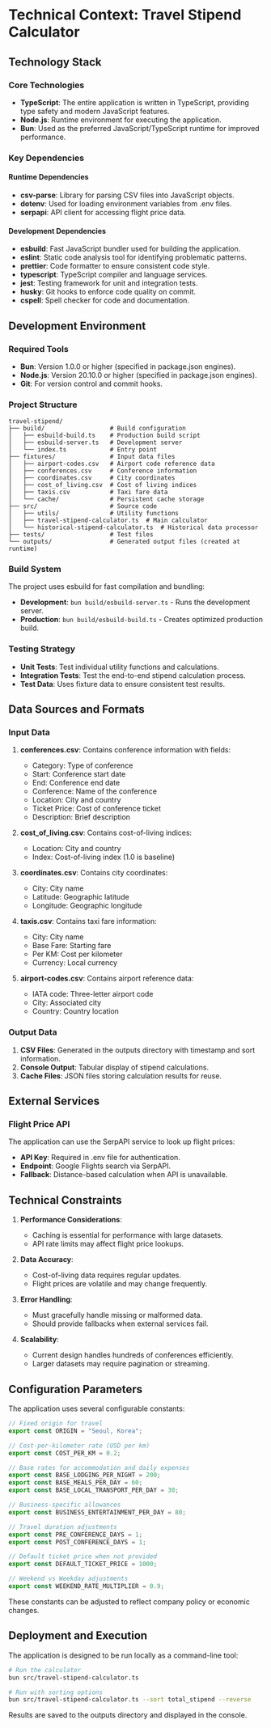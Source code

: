 # Technical Context: Travel Stipend Calculator

## Technology Stack

### Core Technologies

- **TypeScript**: The entire application is written in TypeScript, providing type safety and modern JavaScript features.
- **Node.js**: Runtime environment for executing the application.
- **Bun**: Used as the preferred JavaScript/TypeScript runtime for improved performance.

### Key Dependencies

#### Runtime Dependencies

- **csv-parse**: Library for parsing CSV files into JavaScript objects.
- **dotenv**: Used for loading environment variables from .env files.
- **serpapi**: API client for accessing flight price data.

#### Development Dependencies

- **esbuild**: Fast JavaScript bundler used for building the application.
- **eslint**: Static code analysis tool for identifying problematic patterns.
- **prettier**: Code formatter to ensure consistent code style.
- **typescript**: TypeScript compiler and language services.
- **jest**: Testing framework for unit and integration tests.
- **husky**: Git hooks to enforce code quality on commit.
- **cspell**: Spell checker for code and documentation.

## Development Environment

### Required Tools

- **Bun**: Version 1.0.0 or higher (specified in package.json engines).
- **Node.js**: Version 20.10.0 or higher (specified in package.json engines).
- **Git**: For version control and commit hooks.

### Project Structure

```
travel-stipend/
├── build/                  # Build configuration
│   ├── esbuild-build.ts    # Production build script
│   ├── esbuild-server.ts   # Development server
│   └── index.ts            # Entry point
├── fixtures/               # Input data files
│   ├── airport-codes.csv   # Airport code reference data
│   ├── conferences.csv     # Conference information
│   ├── coordinates.csv     # City coordinates
│   ├── cost_of_living.csv  # Cost of living indices
│   ├── taxis.csv           # Taxi fare data
│   └── cache/              # Persistent cache storage
├── src/                    # Source code
│   ├── utils/              # Utility functions
│   ├── travel-stipend-calculator.ts  # Main calculator
│   └── historical-stipend-calculator.ts  # Historical data processor
├── tests/                  # Test files
└── outputs/                # Generated output files (created at runtime)
```

### Build System

The project uses esbuild for fast compilation and bundling:

- **Development**: `bun build/esbuild-server.ts` - Runs the development server.
- **Production**: `bun build/esbuild-build.ts` - Creates optimized production build.

### Testing Strategy

- **Unit Tests**: Test individual utility functions and calculations.
- **Integration Tests**: Test the end-to-end stipend calculation process.
- **Test Data**: Uses fixture data to ensure consistent test results.

## Data Sources and Formats

### Input Data

1. **conferences.csv**: Contains conference information with fields:

   - Category: Type of conference
   - Start: Conference start date
   - End: Conference end date
   - Conference: Name of the conference
   - Location: City and country
   - Ticket Price: Cost of conference ticket
   - Description: Brief description

2. **cost_of_living.csv**: Contains cost-of-living indices:

   - Location: City and country
   - Index: Cost-of-living index (1.0 is baseline)

3. **coordinates.csv**: Contains city coordinates:

   - City: City name
   - Latitude: Geographic latitude
   - Longitude: Geographic longitude

4. **taxis.csv**: Contains taxi fare information:

   - City: City name
   - Base Fare: Starting fare
   - Per KM: Cost per kilometer
   - Currency: Local currency

5. **airport-codes.csv**: Contains airport reference data:
   - IATA code: Three-letter airport code
   - City: Associated city
   - Country: Country location

### Output Data

1. **CSV Files**: Generated in the outputs directory with timestamp and sort information.
2. **Console Output**: Tabular display of stipend calculations.
3. **Cache Files**: JSON files storing calculation results for reuse.

## External Services

### Flight Price API

The application can use the SerpAPI service to look up flight prices:

- **API Key**: Required in .env file for authentication.
- **Endpoint**: Google Flights search via SerpAPI.
- **Fallback**: Distance-based calculation when API is unavailable.

## Technical Constraints

1. **Performance Considerations**:

   - Caching is essential for performance with large datasets.
   - API rate limits may affect flight price lookups.

2. **Data Accuracy**:

   - Cost-of-living data requires regular updates.
   - Flight prices are volatile and may change frequently.

3. **Error Handling**:

   - Must gracefully handle missing or malformed data.
   - Should provide fallbacks when external services fail.

4. **Scalability**:
   - Current design handles hundreds of conferences efficiently.
   - Larger datasets may require pagination or streaming.

## Configuration Parameters

The application uses several configurable constants:

```typescript
// Fixed origin for travel
export const ORIGIN = "Seoul, Korea";

// Cost-per-kilometer rate (USD per km)
export const COST_PER_KM = 0.2;

// Base rates for accommodation and daily expenses
export const BASE_LODGING_PER_NIGHT = 200;
export const BASE_MEALS_PER_DAY = 60;
export const BASE_LOCAL_TRANSPORT_PER_DAY = 30;

// Business-specific allowances
export const BUSINESS_ENTERTAINMENT_PER_DAY = 80;

// Travel duration adjustments
export const PRE_CONFERENCE_DAYS = 1;
export const POST_CONFERENCE_DAYS = 1;

// Default ticket price when not provided
export const DEFAULT_TICKET_PRICE = 1000;

// Weekend vs Weekday adjustments
export const WEEKEND_RATE_MULTIPLIER = 0.9;
```

These constants can be adjusted to reflect company policy or economic changes.

## Deployment and Execution

The application is designed to be run locally as a command-line tool:

```bash
# Run the calculator
bun src/travel-stipend-calculator.ts

# Run with sorting options
bun src/travel-stipend-calculator.ts --sort total_stipend --reverse
```

Results are saved to the outputs directory and displayed in the console.
